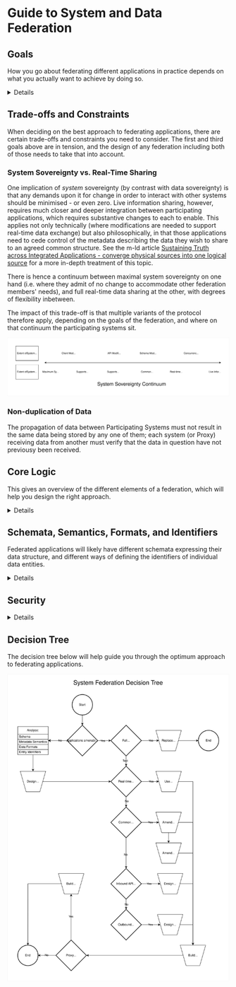 # Guide to System and Data Federation

## Goals
How you go about federating different applications in practice depends on what you actually want to achieve by doing so.  
<details>
These are summed up in the pithy phrase 'Connected, but sovereign', referring to applications participating in a data-sharing federation.

### Data Sovereignty
This refers to an individual or organisation's freedom to use data in a system of their choosing, rather than solely in the one(s) where they were created.  Historically, this was primarily through export as a one-way migration, but expectations have more recently grown to being able to do so more interactively, maintaining the same data in different systems for various purposes.

### Enable More Seamless Information Sharing
One of those purposes is to be able to share information of common interest between different people using software tools of their choice, either within the same organisation, or across multiple organisations.  Federation needs to enable that.

### Enable More Effective Collaboration
While most use cases information sharing use cases are asynchronous in nature, some of them benefit from real-time sharing.  These fall into the category of collaborative editing, where information needs to be shared as it changes.  This guide also considers this.
</details>

## Trade-offs and Constraints
When deciding on the best approach to federating applications, there are certain trade-offs and constraints you need to consider.  The first and third goals above are in tension, and the design of any federation including both of those needs to take that into account.
<a name="data-immediacy"></a>
### System Sovereignty vs. Real-Time Sharing
One implication of _system_ sovereignty (by contrast with data sovereignty) is that any demands upon it for change in order to interact with other systems should be minimised - or even zero.  Live information sharing, however, requires much closer and deeper integration between participating applications, which requires substantive changes to each to enable.  This applies not only technically (where modifications are needed to support real-time data exchange) but also philosophically, in that those applications need to cede control of the metadata describing the data they wish to share to an agreed common structure.  See the m-ld article [Sustaining Truth across Integrated Applications - converge physical sources into one logical source](https://m-ld.org/news/) for a more in-depth treatment of this topic.

There is hence a continuum between maximal system sovereignty on one hand (i.e. where they admit of no change to accommodate other federation members' needs), and full real-time data sharing at the other, with degrees of flexibility inbetween.

The impact of this trade-off is that multiple variants of the protocol therefore apply, depending on the goals of the federation, and where on that continuum the participating systems sit.

![System Sovereignty Continuum](./system-sovereignty-continuum.svg)

### Non-duplication of Data
The propagation of data between Participating Systems must not result in the same data being stored by any one of them; each system (or Proxy) receiving data from another must verify that the data in question have not previousy been received.

## Core Logic
This gives an overview of the different elements of a federation, which will help you design the right approach.
<details>

### Actors
The diagram below depicts the main Actors comprising a federation.

![Federation Actors](./federation-actors.svg)

#### Participating Systems
These are the applications actually participating in the federation, in whatever capacity.  These may be maximally sovereign, or more flexible, catering for different schemata in other systems.
#### Proxies
For maximally sovereign Participating Systems, proxies read and write data on their behalf from and to other systems.  In this project, [BridgeBot](https://github.com/federatedbookkeeping/bridgeBot) is one example of a federation proxy.
#### Agents
These software components in flexible Participating Systems or Proxies have the following responsibilities:
 - Detect data changes from elsewhere;
 - Determine whether they need to be passed on to other systems in the federation; and if so
 - Initiate that task.
### High-Level Logical Operations
#### Read
Almost self-expanatory in nature, this requests data from another system in a federation - either directly or via a proxy.
#### Write
Similarly, this writes data to another participating system, either directly or via a proxy.
#### Trigger
Akin to an event in a Pub-Sub architecture, a Trigger detects a change to data relevant to the federation, prompting a particular Agent to carry out an Operation.
#### Propagation Check
Specific to federation, this Operation occurs in an Agent immediately in response to a Trigger, and determines whether the change detected is new, or has been received previously from another Particpating System.
### Propagation Mechanisms
#### Polling
Participating Systems (or their Proxies) may poll others for changes in data.
#### Publish-Subscribe
Participating Systems (or their Proxies) may publish changes to data on a message queue for others subscribing to that queue to collect.
#### Webhooks
The federation connectivity between Participating Systems may permit the configuration of WebHooks - essentially callback URLs - for other systems to use to retrieve changed data upon being notified of their existence (via a notification-only variant of the above Publish-Subscribe mechanism).
</details>

## Schemata, Semantics, Formats, and Identifiers
Federated applications will likely have different schemata expressing their data structure, and different ways of defining the identifiers of individual data entities.
<details>

### Schema Agreement
Participating Systems (or their Proxies) need to be able to agree on the schema used for the relevant domain of shared information.  This may be accomplished in one of the two following ways, depending on where they sit on the System Sovereignty Continuum:
 - Metadata mapping; or
 - Shared schema in a CRDT domain representing common metadata
### Semantics
Often overlooked when performing schema mapping between different systems is the scope of meaning of each individual field.  For example, the word "Task" may refer to one specific detailed activity in one application, and the overarching container for multiple activities in another.  It is very important to ensure that it is _concepts_ that are mapped, rather than just metadata fields.
### Data Formats
Different applications frequently take divergent approaches to formatting data.  This might be in relatively tractable ways, such as different date formats, or more challenging alternatives, like JSON-structured vs. XML-formatted or scalar data.
### Entity Identifiers
Each entity requires an LRI (Local Resource Identifier) which is mapped to its ORI (Original Resource Identifier), the identifier assigned to the entity in its Home System.

This may be accomplished in one of the two following ways, depending on the Systems' position on the Sovereignty Continuum:
- Add metadata to suitable fields in each Participating System, showing equivalent records in other systems; or
- Uniquely identify entities with URIs in the m-ld domain used for live data sharing.
</details>

## Security
<details>

### Authentication and Authorization
Participating Systems or their Proxies use and cache the credentials required to access other Participating Systems.  These can take any of the follosing forms, depending on what those systems require:
- Username and password (with corresponding permissions set in the target system);
- JSON Web Tokens (with authorization scopes set in the JWT);
- X.509 client certificates;
- Federated identities, if these are common to more than one of the Participating Systems.
### Encryption
#### Data at Rest
To ensure confidentiality (and hence privacy), data should be encrypted when stored.
#### Data in Flight
The same applies when information is exchanged, network traffic should be encrypted using X.509 server certificates.
</details>

## Decision Tree
The decision tree below will help guide you through the optimum approach to federating applications.

![Federation Decision Tree](./federation-decision-tree.svg)